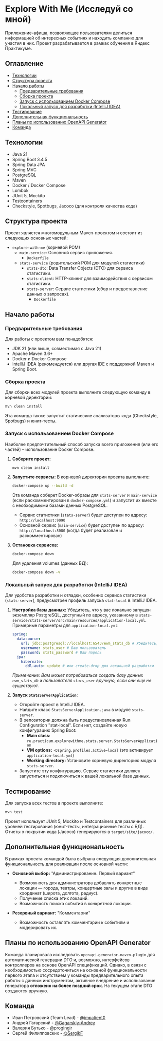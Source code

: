 # Explore With Me (Исследуй со мной)

Приложение-афиша, позволяющее пользователям делиться информацией об интересных событиях и находить компанию для участия в них. Проект разрабатывается в рамках обучения в Яндекс Практикуме.

## Оглавление

- [Технологии](#технологии)
- [Структура проекта](#структура-проекта)
- [Начало работы](#начало-работы)
    - [Предварительные требования](#предварительные-требования)
    - [Сборка проекта](#сборка-проекта)
    - [Запуск с использованием Docker Compose](#запуск-с-использованием-docker-compose)
    - [Локальный запуск для разработки (IntelliJ IDEA)](#локальный-запуск-для-разработки-intellij-idea)
- [Тестирование](#тестирование)
- [Дополнительная функциональность](#дополнительная-функциональность)
- [Планы по использованию OpenAPI Generator](#планы-по-использованию-openapi-generator)
- [Команда](#команда)

## Технологии

- Java 21
- Spring Boot 3.4.5
- Spring Data JPA
- Spring MVC
- PostgreSQL
- Maven
- Docker / Docker Compose
- Lombok
- JUnit 5, Mockito
- Testcontainers
- Checkstyle, Spotbugs, Jacoco (для контроля качества кода)

## Структура проекта

Проект является многомодульным Maven-проектом и состоит из следующих основных частей:

- `explore-with-me` (корневой POM)
    - `main-service`: Основной сервис приложения.
        - `Dockerfile`
    - `stats-service` (родительский POM для модулей статистики)
        - `stats-dto`: Data Transfer Objects (DTO) для сервиса статистики.
        - `stats-client`: HTTP-клиент для взаимодействия с сервисом статистики.
        - `stats-server`: Сервис статистики (сбор и предоставление данных о запросах).
            - `Dockerfile`

## Начало работы

### Предварительные требования

Для работы с проектом вам понадобятся:

- JDK 21 (или выше, совместимая с Java 21)
- Apache Maven 3.6+
- Docker и Docker Compose
- IntelliJ IDEA (рекомендуется) или другая IDE с поддержкой Maven и Spring Boot.

### Сборка проекта

Для сборки всех модулей проекта выполните следующую команду в корневой директории:

```bash
mvn clean install
```
Эта команда также запустит статические анализаторы кода (Checkstyle, Spotbugs) и юнит-тесты.

### Запуск с использованием Docker Compose

Наиболее предпочтительный способ запуска всего приложения (или его частей) – использование Docker Compose.

1.  **Соберите проект:**
    ```bash
    mvn clean install
    ```
2.  **Запустите сервисы:**
    В корневой директории проекта выполните:
    ```bash
    docker-compose up --build -d
    ```
    Эта команда соберет Docker-образы для `stats-server` и `main-service` (если раскомментирован в `docker-compose.yml`) и запустит их вместе с необходимыми базами данных PostgreSQL.

    - Сервис статистики (`stats-server`) будет доступен по адресу: `http://localhost:9090`
    - Основной сервис (`main-service`) будет доступен по адресу: `http://localhost:8080` (когда будет реализован и раскомментирован)

3.  **Остановка сервисов:**
    ```bash
    docker-compose down
    ```
    Для удаления volumes (данных БД):
    ```bash
    docker-compose down -v
    ```

### Локальный запуск для разработки (IntelliJ IDEA)

Для удобства разработки и отладки, особенно сервиса статистики (`stats-server`), предусмотрен профиль запуска `stat-local` в IntelliJ IDEA.

1.  **Настройка базы данных:**
    Убедитесь, что у вас локально запущен экземпляр PostgreSQL, доступный по адресу, указанному в `stats-service/stats-server/src/main/resources/application-local.yml`.
    Примерные параметры для `application-local.yml`:
    ```yaml
    spring:
      datasource:
        url: jdbc:postgresql://localhost:6543/ewm_stats_db # Убедитесь, что порт и имя БД соответствуют вашей локальной PG
        username: stats_user # Ваш пользователь
        password: stats_password # Ваш пароль
      jpa:
        hibernate:
          ddl-auto: update # или create-drop для локальной разработки
    ```
    *Примечание: Вам может потребоваться создать базу данных `ewm_stats_db` и пользователя `stats_user` вручную, если они еще не существуют.*

2.  **Запуск `StatsServerApplication`:**
    - Откройте проект в IntelliJ IDEA.
    - Найдите класс `StatsServerApplication.java` в модуле `stats-server`.
    - В репозитории должна быть предустановленная Run Configuration "stat-local". Если нет, создайте новую конфигурацию Spring Boot:
        - **Main class:** `ru.practicum.explorewithme.stats.server.StatsServerApplication`
        - **VM options:** `-Dspring.profiles.active=local` (это активирует `application-local.yml`)
        - **Working directory:** Установите корневую директорию модуля `stats-server`.
    - Запустите эту конфигурацию. Сервис статистики должен запуститься и подключиться к вашей локальной базе данных.

## Тестирование

Для запуска всех тестов в проекте выполните:

```bash
mvn test
```
Проект использует JUnit 5, Mockito и Testcontainers для различных уровней тестирования (юнит-тесты, интеграционные тесты с БД). Отчеты о покрытии кода (Jacoco) генерируются в `target/site/jacoco/`.

## Дополнительная функциональность

В рамках проекта командой была выбрана следующая дополнительная функциональность для реализации после основной части:

- **Основной выбор:** "Администрирование. Первый вариант"
    - Возможность для администратора добавлять конкретные локации — города, театры, концертные залы и другие в виде координат (широта, долгота, радиус).
    - Получение списка этих локаций.
    - Возможность поиска событий в конкретной локации.

- **Резервный вариант:** "Комментарии"
    - Возможность оставлять комментарии к событиям и модерировать их.

## Планы по использованию OpenAPI Generator

Команда планировала исследовать `openapi-generator-maven-plugin` для автоматической генерации DTO и, возможно, интерфейсов контроллеров на основе OpenAPI спецификаций. Однако, в связи с необходимостью сосредоточиться на основной функциональности первого этапа и отсутствием у команды предварительного опыта работы с данным инструментом, активное внедрение и использование генератора **отложено на более поздний срок**. На текущем этапе DTO создаются вручную.

## Команда

- Иван Петровский (Team Lead) - [@impatient0](https://github.com/impatient0)
- Андрей Гагарский - [@Gagarskiy-Andrey](https://github.com/Gagarskiy-Andrey)
- Валерия Бутько - [@progingir](https://github.com/progingir)
- Сергей Филипповских - [@SergikF](https://github.com/SergikF)